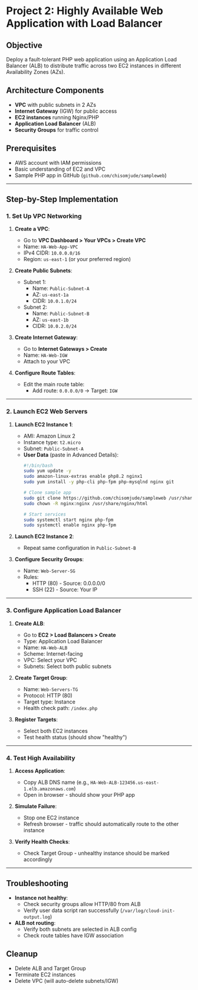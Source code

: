 # Project 2: Highly Available Web Application with Load Balancer

## Objective
Deploy a fault-tolerant PHP web application using an Application Load Balancer (ALB) to distribute traffic across two EC2 instances in different Availability Zones (AZs).

## Architecture Components
- **VPC** with public subnets in 2 AZs
- **Internet Gateway** (IGW) for public access
- **EC2 instances** running Nginx/PHP
- **Application Load Balancer** (ALB)
- **Security Groups** for traffic control

## Prerequisites
- AWS account with IAM permissions
- Basic understanding of EC2 and VPC
- Sample PHP app in GitHub (`github.com/chisomjude/sampleweb`)

---

## Step-by-Step Implementation

### 1. Set Up VPC Networking
1. **Create a VPC**:
   - Go to **VPC Dashboard > Your VPCs > Create VPC**
   - Name: `HA-Web-App-VPC`
   - IPv4 CIDR: `10.0.0.0/16`
   - Region: `us-east-1` (or your preferred region)

2. **Create Public Subnets**:
   - Subnet 1:
     - Name: `Public-Subnet-A`
     - AZ: `us-east-1a`
     - CIDR: `10.0.1.0/24`
   - Subnet 2:
     - Name: `Public-Subnet-B`
     - AZ: `us-east-1b`
     - CIDR: `10.0.2.0/24`

3. **Create Internet Gateway**:
   - Go to **Internet Gateways > Create**
   - Name: `HA-Web-IGW`
   - Attach to your VPC

4. **Configure Route Tables**:
   - Edit the main route table:
     - Add route: `0.0.0.0/0` → Target: `IGW`

---

### 2. Launch EC2 Web Servers
1. **Launch EC2 Instance 1**:
   - AMI: Amazon Linux 2
   - Instance type: `t2.micro`
   - Subnet: `Public-Subnet-A`
   - **User Data** (paste in Advanced Details):
     ```bash
     #!/bin/bash
     sudo yum update -y
     sudo amazon-linux-extras enable php8.2 nginx1
     sudo yum install -y php-cli php-fpm php-mysqlnd nginx git
     
     # Clone sample app
     sudo git clone https://github.com/chisomjude/sampleweb /usr/share/nginx/html
     sudo chown -R nginx:nginx /usr/share/nginx/html
     
     # Start services
     sudo systemctl start nginx php-fpm
     sudo systemctl enable nginx php-fpm
     ```

2. **Launch EC2 Instance 2**:
   - Repeat same configuration in `Public-Subnet-B`

3. **Configure Security Groups**:
   - Name: `Web-Server-SG`
   - Rules:
     - HTTP (80) - Source: 0.0.0.0/0
     - SSH (22) - Source: Your IP

---

### 3. Configure Application Load Balancer
1. **Create ALB**:
   - Go to **EC2 > Load Balancers > Create**
   - Type: Application Load Balancer
   - Name: `HA-Web-ALB`
   - Scheme: Internet-facing
   - VPC: Select your VPC
   - Subnets: Select both public subnets

2. **Create Target Group**:
   - Name: `Web-Servers-TG`
   - Protocol: HTTP (80)
   - Target type: Instance
   - Health check path: `/index.php`

3. **Register Targets**:
   - Select both EC2 instances
   - Test health status (should show "healthy")

---

### 4. Test High Availability
1. **Access Application**:
   - Copy ALB DNS name (e.g., `HA-Web-ALB-123456.us-east-1.elb.amazonaws.com`)
   - Open in browser - should show your PHP app

2. **Simulate Failure**:
   - Stop one EC2 instance
   - Refresh browser - traffic should automatically route to the other instance

3. **Verify Health Checks**:
   - Check Target Group - unhealthy instance should be marked accordingly

---

## Troubleshooting
- **Instance not healthy**:
  - Check security groups allow HTTP/80 from ALB
  - Verify user data script ran successfully (`/var/log/cloud-init-output.log`)
- **ALB not routing**:
  - Verify both subnets are selected in ALB config
  - Check route tables have IGW association

## Cleanup
- Delete ALB and Target Group
- Terminate EC2 instances
- Delete VPC (will auto-delete subnets/IGW)
